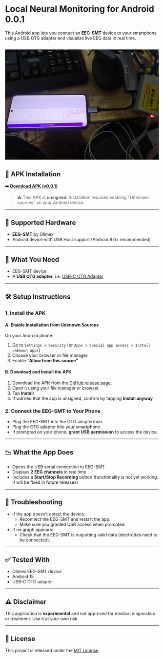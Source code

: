 # Local Neural Monitoring for Android 0.0.1

This Android app lets you connect an **EEG-SMT** device to your smartphone using a USB OTG adapter and visualize live EEG data in real time.

![Local Neural Monitoring](eeg_smt_android.png)
---

## 📱 APK Installation

**➡️ [Download APK (v0.0.1)](https://github.com/michaloblastni/local-neural-monitoring-android/releases/download/0.0.1/localneuralmonitoring0.0.1.apk)**

> ⚠️ This APK is **unsigned**. Installation requires enabling "Unknown sources" on your Android device.

---

## 🧠 Supported Hardware

- **EEG-SMT** by Olimex  
- Android device with USB Host support (Android 8.0+ recommended)

---

## 🔌 What You Need
- EEG-SMT device
- A **USB OTG adapter**, i.e. [USB-C OTG Adapter](https://www.aliexpress.com/item/1005005445851704.html)
---

## 🛠️ Setup Instructions

### 1. Install the APK

#### A. Enable Installation from Unknown Sources

On your Android phone:

1. Go to `Settings > Security` (or `Apps > Special app access > Install unknown apps`)
2. Choose your browser or file manager.
3. Enable **“Allow from this source”**

#### B. Download and Install the APK

1. Download the APK from the [GitHub release page](https://github.com/michaloblastni/local-neural-monitoring-android/releases).
2. Open it using your file manager or browser.
3. Tap **Install**
4. If warned that the app is unsigned, confirm by tapping **Install anyway**

### 2. Connect the EEG-SMT to Your Phone

- Plug the EEG-SMT into the OTG adapter/hub.
- Plug the OTG adapter into your smartphone.
- If prompted on your phone, **grant USB permission** to access the device.

---

## 📉 What the App Does

- Opens the USB serial connection to EEG-SMT  
- Displays **2 EEG channels** in real time  
- Includes a **Start/Stop Recording** button (functionality is not yet working. It will be fixed in future releases)

---

## 🐞 Troubleshooting

- If the app doesn’t detect the device:
  - Reconnect the EEG-SMT and restart the app.
  - Make sure you granted USB access when prompted.
- If no graph appears:
  - Check that the EEG-SMT is outputting valid data (electrodes need to be connected).

---

## ✅ Tested With

- Olimex EEG-SMT device  
- Android 15
- USB-C OTG adapter

---

## ⚠️ Disclaimer

This application is **experimental** and not approved for medical diagnostics or treatment. Use it at your own risk.

---

## 📄 License

This project is released under the [MIT License](LICENSE).

